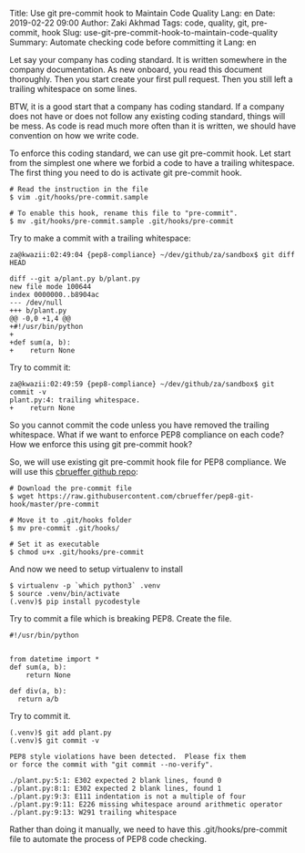 Title: Use git pre-commit hook to Maintain Code Quality
Lang: en
Date: 2019-02-22 09:00
Author: Zaki Akhmad
Tags: code, quality, git, pre-commit, hook 
Slug: use-git-pre-commit-hook-to-maintain-code-quality
Summary: Automate checking code before committing it
Lang: en

Let say your company has coding standard. It is written somewhere in the
company documentation. As new onboard, you read this document thoroughly. Then
you start create your first pull request. Then you still left a trailing 
whitespace on some lines.

BTW, it is a good start that a company has coding standard. If a company
does not have or does not follow any existing coding standard, things will be
mess. As code is read much more often than it is written, we should have
convention on how we write code.

To enforce this coding standard, we can use git pre-commit hook. Let start from
the simplest one where we forbid a code to have a trailing whitespace. The first
thing you need to do is activate git pre-commit hook.

```
# Read the instruction in the file
$ vim .git/hooks/pre-commit.sample

# To enable this hook, rename this file to "pre-commit".
$ mv .git/hooks/pre-commit.sample .git/hooks/pre-commit
```

Try to make a commit with a trailing whitespace:

```
za@kwazii:02:49:04 {pep8-compliance} ~/dev/github/za/sandbox$ git diff HEAD

diff --git a/plant.py b/plant.py
new file mode 100644
index 0000000..b8904ac
--- /dev/null
+++ b/plant.py
@@ -0,0 +1,4 @@
+#!/usr/bin/python
+
+def sum(a, b):
+    return None  

```

Try to commit it:

```
za@kwazii:02:49:59 {pep8-compliance} ~/dev/github/za/sandbox$ git commit -v
plant.py:4: trailing whitespace.
+    return None  
```

So you cannot commit the code unless you have removed the trailing whitespace.
What if we want to enforce PEP8 compliance on each code? How we enforce this
using git pre-commit hook?

So, we will use existing git pre-commit hook file for PEP8 compliance. We will
use this [cbrueffer github repo](https://github.com/cbrueffer/pep8-git-hook):

```
# Download the pre-commit file
$ wget https://raw.githubusercontent.com/cbrueffer/pep8-git-hook/master/pre-commit

# Move it to .git/hooks folder
$ mv pre-commit .git/hooks/

# Set it as executable
$ chmod u+x .git/hooks/pre-commit
```

And now we need to setup virtualenv to install 
```
$ virtualenv -p `which python3` .venv
$ source .venv/bin/activate
(.venv)$ pip install pycodestyle
```

Try to commit a file which is breaking PEP8. Create the file.

```
#!/usr/bin/python


from datetime import *
def sum(a, b):
    return None

def div(a, b):
  return a/b  
```

Try to commit it.

```
(.venv)$ git add plant.py
(.venv)$ git commit -v

PEP8 style violations have been detected.  Please fix them
or force the commit with "git commit --no-verify".

./plant.py:5:1: E302 expected 2 blank lines, found 0
./plant.py:8:1: E302 expected 2 blank lines, found 1
./plant.py:9:3: E111 indentation is not a multiple of four
./plant.py:9:11: E226 missing whitespace around arithmetic operator
./plant.py:9:13: W291 trailing whitespace
```

Rather than doing it manually, we need to have this .git/hooks/pre-commit file
to automate the process of PEP8 code checking.
